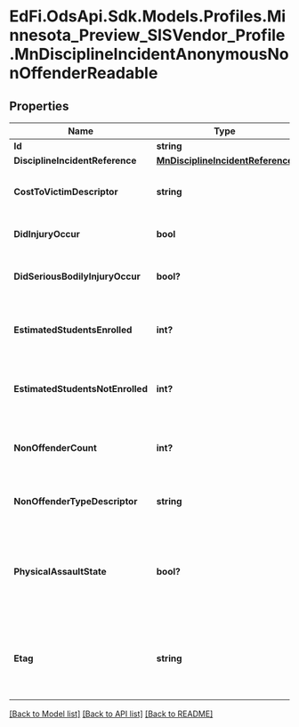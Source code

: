 # EdFi.OdsApi.Sdk.Models.Profiles.Minnesota_Preview_SISVendor_Profile.MnDisciplineIncidentAnonymousNonOffenderReadable

## Properties

Name | Type | Description | Notes
------------ | ------------- | ------------- | -------------
**Id** | **string** |  | [optional] 
**DisciplineIncidentReference** | [**MnDisciplineIncidentReference**](MnDisciplineIncidentReference.md) |  | 
**CostToVictimDescriptor** | **string** | Cost incurred to victim after the incident. | 
**DidInjuryOccur** | **bool** | Was the victim injured? | 
**DidSeriousBodilyInjuryOccur** | **bool?** | Did the victim face serious bodily injury? | [optional] 
**EstimatedStudentsEnrolled** | **int?** | Number of nonoffenders that were enrolled in the school. | [optional] 
**EstimatedStudentsNotEnrolled** | **int?** | Number of nonoffenders that were not enrolled in the school. | [optional] 
**NonOffenderCount** | **int?** | Count of victims if there were multiple involved. | [optional] 
**NonOffenderTypeDescriptor** | **string** | Identifies the type of victim involved. | [optional] 
**PhysicalAssaultState** | **bool?** | Is repoting this incident a requirement to report assault of a district employee? | [optional] 
**Etag** | **string** | A unique system-generated value that identifies the version of the resource. | [optional] 

[[Back to Model list]](../README.md#documentation-for-models) [[Back to API list]](../README.md#documentation-for-api-endpoints) [[Back to README]](../README.md)

